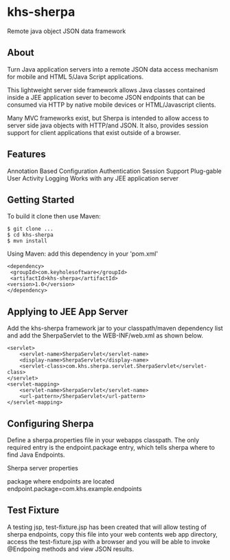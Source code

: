 khs-sherpa
==========

Remote java object JSON data framework

About
-----
Turn Java application servers into a remote JSON data access mechanism for mobile and HTML 5/Java Script applications. 

This lightweight server side framework allows Java classes contained inside a JEE application sever
to become JSON endpoints that can be consumed via HTTP by native mobile devices or HTML/Javascript clients. 

Many MVC frameworks exist, but Sherpa is intended to allow access to server side java objects with HTTP/and JSON. It 
also, provides session support for client applications that exist outside of a browser.

Features  
--------
Annotation Based Configuration
Authentication
Session Support 
Plug-gable User Activity Logging
Works with any JEE application server

Getting Started
---------------
To build it clone then use Maven:

    $ git clone ...
	$ cd khs-sherpa
	$ mvn install

Using Maven: add this dependency in your 'pom.xml' 

    <dependency>
   	 <groupId>com.keyholesoftware</groupId>
   	 <artifactId>khs-sherpa</artifactId>
   	<version>1.0</version>
    </dependency>
   

Applying to JEE App Server
--------------------------
Add the khs-sherpa framework jar to your classpath/maven dependency list and add the 
SherpaServlet to the WEB-INF/web.xml as shown below. 

    <servlet>	
  		<servlet-name>SherpaServlet</servlet-name>
		<display-name>SherpaServlet</display-name>
		<servlet-class>com.khs.sherpa.servlet.SherpaServlet</servlet-class>	
	</servlet>
	<servlet-mapping>
		<servlet-name>SherpaServlet</servlet-name>
		<url-pattern>/SherpaServlet</url-pattern>
	</servlet-mapping>
  
Configuring Sherpa
------------------
Define a sherpa.properties file in your webapps classpath. The only required entry is 
the endpoint.package entry, which tells sherpa where to find Java Endpoints. 


 Sherpa server properties

 package where endpoints are located
endpoint.package=com.khs.example.endpoints

Test Fixture
------------
A testing jsp, test-fixture.jsp has been created that will allow testing of sherpa endpoints, copy this 
file into your web contents web app directory, access the test-fixture.jsp with a browser and you will be able to invoke @Endpoing 
methods and view JSON results.  












   

  
  